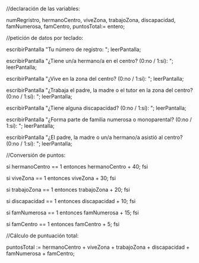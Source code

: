 //declaración de las variables:

numRegristro, hermanoCentro, viveZona, trabajoZona, discapacidad, famNumerosa, famCentro, puntosTotal:= entero;


//petición de datos por teclado:

escribirPantalla "Tu número de registro: ";
leerPantalla;

escribirPantalla "¿Tiene un/a hermano/a en el centro? (0:no / 1:sí): ";
leerPantalla;

escribirPantalla "¿Vive en la zona del centro? (0:no / 1:sí): ";
leerPantalla;

escribirPantalla "¿Trabaja el padre, la madre o el tutor en la zona del centro? (0:no / 1:sí): ";
leerPantalla;

escribirPantalla "¿Tiene alguna discapacidad? (0:no / 1:sí): ";
leerPantalla;

escribirPantalla "¿Forma parte de familia numerosa o monoparental? (0:no / 1:sí): ";
leerPantalla;

escribirPantalla "¿El padre, la madre o un/a hermano/a asistió al centro? (0:no / 1:sí): ";
leerPantalla;


//Conversión de puntos:

si hermanoCentro == 1 entonces
hermanoCentro + 40;
fsi 

si viveZona == 1 entonces
viveZona + 30;
fsi

si trabajoZona == 1 entonces
trabajoZona + 20;
fsi

si discapacidad == 1 entonces
discapacidad + 10;
fsi

si famNumerosa == 1 entonces
famNumerosa + 15;
fsi

si famCentro == 1 entonces
famCentro + 5;
fsi


//Cálculo de puntuación total:

puntosTotal := hermanoCentro + viveZona + trabajoZona + discapacidad + famNumerosa + famCentro;
